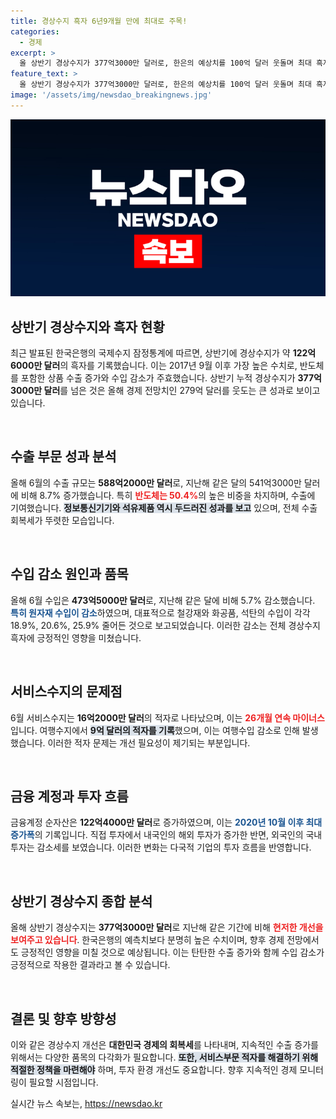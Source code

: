 ```yaml
---
title: 경상수지 흑자 6년9개월 만에 최대로 주목!
categories:
  - 경제
excerpt: >
  올 상반기 경상수지가 377억3000만 달러로, 한은의 예상치를 100억 달러 웃돌며 최대 흑자를 기록했습니다. 반도체 수출 호조 속서비스수지는 26개월째 적자, 여행수익 악화가 주효했습니다.
feature_text: >
  올 상반기 경상수지가 377억3000만 달러로, 한은의 예상치를 100억 달러 웃돌며 최대 흑자를 기록했습니다. 반도체 수출 호조 속서비스수지는 26개월째 적자, 여행수익 악화가 주효했습니다.
image: '/assets/img/newsdao_breakingnews.jpg'
---
```


<p><img src="/assets/img/newsdao_breakingnews.jpg" alt="flaretime 속보" /></p>

<h2 data-ke-size="size26">상반기 경상수지와 흑자 현황</h2>

<p data-ke-size="size16">최근 발표된 한국은행의 국제수지 잠정통계에 따르면, 상반기에 경상수지가 약 <b>122억6000만 달러</b>의 흑자를 기록했습니다. 이는 2017년 9월 이후 가장 높은 수치로, 반도체를 포함한 상품 수출 증가와 수입 감소가 주효했습니다. 상반기 누적 경상수지가 <b>377억3000만 달러</b>를 넘은 것은 올해 경제 전망치인 279억 달러를 웃도는 큰 성과로 보이고 있습니다.</p>

<p data-ke-size="size16">&nbsp;</p>

<h2 data-ke-size="size26">수출 부문 성과 분석</h2>

<p data-ke-size="size16">올해 6월의 수출 규모는 <b>588억2000만 달러</b>로, 지난해 같은 달의 541억3000만 달러에 비해 8.7% 증가했습니다. 특히 <b><span style="color: #ee2323;">반도체는 50.4%</span></b>의 높은 비중을 차지하며, 수출에 기여했습니다. <b><span style="background-color: #21538527;">정보통신기기와 석유제품 역시 두드러진 성과를 보고</span></b> 있으며, 전체 수출 회복세가 뚜렷한 모습입니다.</p>

<p data-ke-size="size16">&nbsp;</p>

<h2 data-ke-size="size26">수입 감소 원인과 품목</h2>

<p data-ke-size="size16">올해 6월 수입은 <b>473억5000만 달러</b>로, 지난해 같은 달에 비해 5.7% 감소했습니다. <b><span style="color: #1a5490;">특히 원자재 수입이 감소</span></b>하였으며, 대표적으로 철강재와 화공품, 석탄의 수입이 각각 18.9%, 20.6%, 25.9% 줄어든 것으로 보고되었습니다. 이러한 감소는 전체 경상수지 흑자에 긍정적인 영향을 미쳤습니다.</p>

<p data-ke-size="size16">&nbsp;</p>

<h2 data-ke-size="size26">서비스수지의 문제점</h2>

<p data-ke-size="size16">6월 서비스수지는 <b>16억2000만 달러</b>의 적자로 나타났으며, 이는 <b><span style="color: #ee2323;">26개월 연속 마이너스</span></b>입니다. 여행수지에서 <b><span style="background-color: #21538527;">9억 달러의 적자를 기록</span></b>했으며, 이는 여행수입 감소로 인해 발생했습니다. 이러한 적자 문제는 개선 필요성이 제기되는 부분입니다.</p>

<p data-ke-size="size16">&nbsp;</p>

<h2 data-ke-size="size26">금융 계정과 투자 흐름</h2>

<p data-ke-size="size16">금융계정 순자산은 <b>122억4000만 달러</b>로 증가하였으며, 이는 <b><span style="color: #1a5490;">2020년 10월 이후 최대 증가폭</span></b>의 기록입니다. 직접 투자에서 내국인의 해외 투자가 증가한 반면, 외국인의 국내 투자는 감소세를 보였습니다. 이러한 변화는 다국적 기업의 투자 흐름을 반영합니다.</p>

<p data-ke-size="size16">&nbsp;</p>

<h2 data-ke-size="size26">상반기 경상수지 종합 분석</h2>

<p data-ke-size="size16">올해 상반기 경상수지는 <b>377억3000만 달러</b>로 지난해 같은 기간에 비해 <b><span style="color: #ee2323;">현저한 개선을 보여주고 있습니다</span></b>. 한국은행의 예측치보다 분명히 높은 수치이며, 향후 경제 전망에서도 긍정적인 영향을 미칠 것으로 예상됩니다. 이는 탄탄한 수출 증가와 함께 수입 감소가 긍정적으로 작용한 결과라고 볼 수 있습니다.</p>

<p data-ke-size="size16">&nbsp;</p>

<h2 data-ke-size="size26">결론 및 향후 방향성</h2>

<p data-ke-size="size16">이와 같은 경상수지 개선은 <b>대한민국 경제의 회복세</b>를 나타내며, 지속적인 수출 증가를 위해서는 다양한 품목의 다각화가 필요합니다. <b><span style="background-color: #21538527;">또한, 서비스부문 적자를 해결하기 위해 적절한 정책을 마련해야</span></b> 하며, 투자 환경 개선도 중요합니다. 향후 지속적인 경제 모니터링이 필요할 시점입니다.</p>
실시간 뉴스 속보는, <a href="https://newsdao.kr" rel="dofollow">https://newsdao.kr</a>


